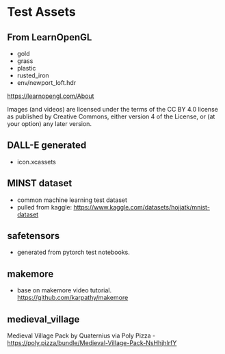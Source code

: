 # Test Assets

## From LearnOpenGL

- gold
- grass
- plastic
- rusted_iron
- env/newport_loft.hdr

https://learnopengl.com/About

Images (and videos) are licensed under the terms of the CC BY 4.0 license as published by Creative Commons, either
version 4 of the License, or (at your option) any later version.

## DALL-E generated

- icon.xcassets

## MINST dataset

- common machine learning test dataset
- pulled from kaggle: https://www.kaggle.com/datasets/hojjatk/mnist-dataset

## safetensors

- generated from pytorch test notebooks.

## makemore

- base on makemore video tutorial. https://github.com/karpathy/makemore

## medieval_village

Medieval Village Pack by Quaternius via Poly Pizza - https://poly.pizza/bundle/Medieval-Village-Pack-NsHhjhlrfY
